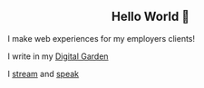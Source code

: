 <h2 align="center">Hello World 👋</h2>

I make web experiences for my employers clients!

I write in my [Digital Garden]

I [stream] and [speak]

<!-- Links -->

[digital garden]: https://scottspence.com/garden
[stream]: https://www.youtube.com/channel/UC3ob2PbcsXT3IIMX--wLEfg
[speak]: https://scottspence.com/speaking
